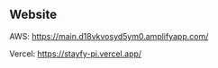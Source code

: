 ## Website 
AWS: https://main.d18vkvosyd5ym0.amplifyapp.com/

Vercel: https://stayfy-pi.vercel.app/
 
 
 
 
